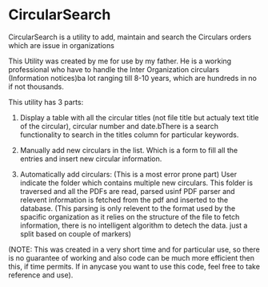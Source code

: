 CircularSearch
==============

CircularSearch is a utility to add, maintain and search the Circulars orders which are issue in organizations

This Utility was created by me for use by my father. He is a working professional who have to handle the Inter Organization circulars (Information notices)ba lot ranging till 8-10 years, which are hundreds in no if not thousands. 

This utility has 3 parts:
1. Display a table with all the circular titles (not file title but actualy text title of the circular), circular number and date.bThere is a search functionality to search in the titles column for particular keywords.

2. Manually add new circulars in the list. Which is a form to fill all the entries and insert new circular information.

3. Automatically add circulars: (This is a most error prone part) User indicate the folder which contains multiple new circulars. This folder is traversed and all the PDFs are read, parsed usinf PDF parser and relevent information is fetched from the pdf and inserted to the database. (This parsing is only relevent to the format used by the spacific organization as it relies on the structure of the file to fetch information, there is no intelligent algorithm to detech the data. just a split based on couple of markers)

(NOTE: This was created in a very short time and for particular use, so there is no guarantee of working and also code can be much more efficient then this, if time permits. If in anycase you want to use this code, feel free to take reference and use).

   
